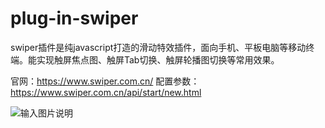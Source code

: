 # plug-in-swiper

swiper插件是纯javascript打造的滑动特效插件，面向手机、平板电脑等移动终端。能实现触屏焦点图、触屏Tab切换、触屏轮播图切换等常用效果。

官网：https://www.swiper.com.cn/
配置参数：https://www.swiper.com.cn/api/start/new.html

![输入图片说明](swiper.gif)
